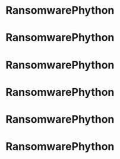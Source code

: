 # RansomwarePhython
# RansomwarePhython
# RansomwarePhython
# RansomwarePhython
# RansomwarePhython
# RansomwarePhython
